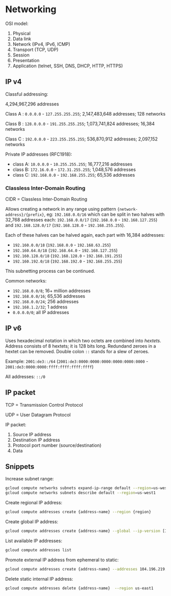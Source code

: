 # Networking

OSI model:

1. Physical
2. Data link
3. Network (IPv4, IPv6, ICMP)
4. Transport (TCP, UDP)
5. Session
6. Presentation
7. Application (telnet, SSH, DNS, DHCP, HTTP, HTTPS)

## IP v4

Classful addressing:

4,294,967,296 addresses

Class A
: `0.0.0.0` - `127.255.255.255`; 2,147,483,648 addresses; 128 networks

Class B
: `128.0.0.0` - `191.255.255.255`; 1,073,741,824 addresses; 16,384 networks

Class C
: `192.0.0.0` - `223.255.255.255`; 536,870,912 addresses; 2,097,152 networks

Private IP addresses (RFC1918):

- class A: `10.0.0.0` - `10.255.255.255`; 16,777,216 addresses
- class B: `172.16.0.0` - `172.31.255.255`; 1,048,576 addresses
- class C: `192.168.0.0` - `192.168.255.255`; 65,536 addresses

### Classless Inter-Domain Routing

CIDR = Classless Inter-Domain Routing

Allows creating a network in any range using pattern `{network-address}/{prefix}`, eg: `192.168.0.0/16` which can be split in two halves with 32,768 addresses each: `192.168.0.0/17` (`192.168.0.0` - `192.168.127.255`) and `192.168.128.0/17` (`192.168.128.0` - `192.168.255.255`).

Each of these halves can be halved again, each part with 16,384 addresses:

- `192.160.0.0/18` (`192.168.0.0` - `192.168.63.255`)
- `192.160.64.0/18` (`192.168.64.0` - `192.168.127.255`)
- `192.160.128.0/18` (`192.168.128.0` - `192.168.191.255`)
- `192.160.192.0/18` (`192.168.192.0` - `192.168.255.255`)

This subnetting process can be continued.

Common networks:

- `192.168.0.0/8`; 16+ million addresses
- `192.168.0.0/16`; 65,536 addresses
- `192.168.0.0/24`; 256 addresses
- `192.168.1.2/32`; 1 address
- `0.0.0.0/0`; all IP addresses

## IP v6

Uses hexadecimal notation in which two octets are combined into *hextets*.
Address consists of 8 hextets; it is 128 bits long.
Redundand zeroes in a hextet can be removed.
Double colon `::` stands for a slew of zeroes.

Example: `2001:de3::/64` (`2001:de3:0000:0000:0000:0000:0000:0000` - `2001:de3:0000:0000:ffff:ffff:ffff:ffff`)

All addresses: `::/0`

## IP packet

TCP = Transmission Control Protocol

UDP = User Datagram Protocol

IP packet:

1. Source IP address
2. Destination IP address
3. Protocol port number (source/destination)
4. Data

## Snippets

Increase subnet range:

```sh
gcloud compute networks subnets expand-ip-range default --region=us-west1 --prefix-length=16
gcloud compute networks subnets describe default --region=us-west1
```

Create regional IP address:

```sh
gcloud compute addresses create {address-name} --region {region}
```

Create global IP address:

```sh
gcloud compute addresses create {address-name} --global --ip-version [IPV4|IPV6]
```

List available IP addresses:

```sh
gcloud compute addresses list
```

Promote external IP address from ephemeral to static:

```sh
gcloud compute addresses create {address-name} --addresses 104.196.219.42 --region us-east1
```

Delete static internal IP address:

```sh
gcloud compute addresses delete {address-name}  --region us-east1
```
